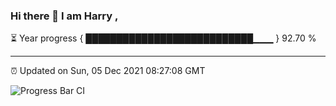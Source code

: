 ### Hi there 👋 I am Harry , 

⏳ Year progress { ███████████████████████████▁▁▁ } 92.70 %

---

⏰ Updated on Sun, 05 Dec 2021 08:27:08 GMT

![Progress Bar CI](https://github.com/duykhang68/duykhang68/workflows/Progress%20Bar%20CI/badge.svg)
